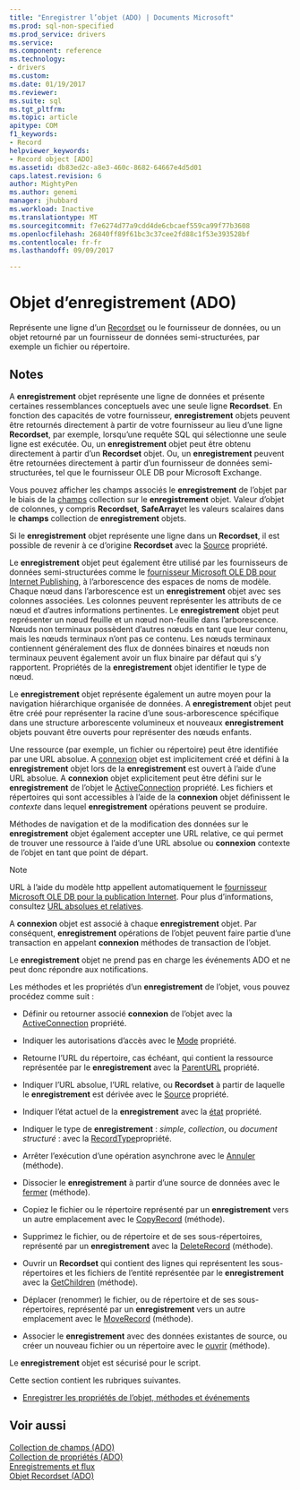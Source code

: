 ```yaml
---
title: "Enregistrer l’objet (ADO) | Documents Microsoft"
ms.prod: sql-non-specified
ms.prod_service: drivers
ms.service: 
ms.component: reference
ms.technology:
- drivers
ms.custom: 
ms.date: 01/19/2017
ms.reviewer: 
ms.suite: sql
ms.tgt_pltfrm: 
ms.topic: article
apitype: COM
f1_keywords:
- Record
helpviewer_keywords:
- Record object [ADO]
ms.assetid: db83ed2c-a8e3-460c-8682-64667e4d5d01
caps.latest.revision: 6
author: MightyPen
ms.author: genemi
manager: jhubbard
ms.workload: Inactive
ms.translationtype: MT
ms.sourcegitcommit: f7e6274d77a9cdd4de6cbcaef559ca99f77b3608
ms.openlocfilehash: 26840ff89f61bc3c37cee2fd88c1f53e393528bf
ms.contentlocale: fr-fr
ms.lasthandoff: 09/09/2017

---
```

# <a name="record-object-ado"></a>Objet d’enregistrement (ADO)
Représente une ligne d’un [Recordset](../../../ado/reference/ado-api/recordset-object-ado.md) ou le fournisseur de données, ou un objet retourné par un fournisseur de données semi-structurées, par exemple un fichier ou répertoire.  
  
## <a name="remarks"></a>Notes  
 A **enregistrement** objet représente une ligne de données et présente certaines ressemblances conceptuels avec une seule ligne **Recordset**. En fonction des capacités de votre fournisseur, **enregistrement** objets peuvent être retournés directement à partir de votre fournisseur au lieu d’une ligne **Recordset**, par exemple, lorsqu’une requête SQL qui sélectionne une seule ligne est exécutée. Ou, un **enregistrement** objet peut être obtenu directement à partir d’un **Recordset** objet. Ou, un **enregistrement** peuvent être retournées directement à partir d’un fournisseur de données semi-structurées, tel que le fournisseur OLE DB pour Microsoft Exchange.  
  
 Vous pouvez afficher les champs associés le **enregistrement** de l’objet par le biais de la [champs](../../../ado/reference/ado-api/fields-collection-ado.md) collection sur le **enregistrement** objet. Valeur d’objet de colonnes, y compris **Recordset**, **SafeArray**et les valeurs scalaires dans le **champs** collection de **enregistrement** objets.  
  
 Si le **enregistrement** objet représente une ligne dans un **Recordset**, il est possible de revenir à ce d’origine **Recordset** avec la [Source](../../../ado/reference/ado-api/source-property-ado-record.md) propriété.  
  
 Le **enregistrement** objet peut également être utilisé par les fournisseurs de données semi-structurées comme le [fournisseur Microsoft OLE DB pour Internet Publishing](../../../ado/guide/appendixes/microsoft-ole-db-provider-for-internet-publishing.md), à l’arborescence des espaces de noms de modèle. Chaque nœud dans l’arborescence est un **enregistrement** objet avec ses colonnes associées. Les colonnes peuvent représenter les attributs de ce nœud et d’autres informations pertinentes. Le **enregistrement** objet peut représenter un nœud feuille et un nœud non-feuille dans l’arborescence. Nœuds non terminaux possèdent d’autres nœuds en tant que leur contenu, mais les nœuds terminaux n’ont pas ce contenu. Les nœuds terminaux contiennent généralement des flux de données binaires et nœuds non terminaux peuvent également avoir un flux binaire par défaut qui s’y rapportent. Propriétés de la **enregistrement** objet identifier le type de nœud.  
  
 Le **enregistrement** objet représente également un autre moyen pour la navigation hiérarchique organisée de données. A **enregistrement** objet peut être créé pour représenter la racine d’une sous-arborescence spécifique dans une structure arborescente volumineux et nouveaux **enregistrement** objets pouvant être ouverts pour représenter des nœuds enfants.  
  
 Une ressource (par exemple, un fichier ou répertoire) peut être identifiée par une URL absolue. A [connexion](../../../ado/reference/ado-api/connection-object-ado.md) objet est implicitement créé et défini à la **enregistrement** objet lors de la **enregistrement** est ouvert à l’aide d’une URL absolue. A **connexion** objet explicitement peut être défini sur le **enregistrement** de l’objet le [ActiveConnection](../../../ado/reference/ado-api/activeconnection-property-ado.md) propriété. Les fichiers et répertoires qui sont accessibles à l’aide de la **connexion** objet définissent le *contexte* dans lequel **enregistrement** opérations peuvent se produire.  
  
 Méthodes de navigation et de la modification des données sur le **enregistrement** objet également accepter une URL relative, ce qui permet de trouver une ressource à l’aide d’une URL absolue ou **connexion** contexte de l’objet en tant que point de départ.  
  
> [!NOTE]
>  URL à l’aide du modèle http appellent automatiquement le [fournisseur Microsoft OLE DB pour la publication Internet](../../../ado/guide/appendixes/microsoft-ole-db-provider-for-internet-publishing.md). Pour plus d’informations, consultez [URL absolues et relatives](../../../ado/guide/data/absolute-and-relative-urls.md).  
  
 A **connexion** objet est associé à chaque **enregistrement** objet. Par conséquent, **enregistrement** opérations de l’objet peuvent faire partie d’une transaction en appelant **connexion** méthodes de transaction de l’objet.  
  
 Le **enregistrement** objet ne prend pas en charge les événements ADO et ne peut donc répondre aux notifications.  
  
 Les méthodes et les propriétés d’un **enregistrement** de l’objet, vous pouvez procédez comme suit :  
  
-   Définir ou retourner associé **connexion** de l’objet avec la [ActiveConnection](../../../ado/reference/ado-api/activeconnection-property-ado.md) propriété.  
  
-   Indiquer les autorisations d’accès avec le [Mode](../../../ado/reference/ado-api/mode-property-ado.md) propriété.  
  
-   Retourne l’URL du répertoire, cas échéant, qui contient la ressource représentée par le **enregistrement** avec la [ParentURL](../../../ado/reference/ado-api/parenturl-property-ado.md) propriété.  
  
-   Indiquer l’URL absolue, l’URL relative, ou **Recordset** à partir de laquelle le **enregistrement** est dérivée avec le [Source](../../../ado/reference/ado-api/source-property-ado-record.md) propriété.  
  
-   Indiquer l’état actuel de la **enregistrement** avec la [état](../../../ado/reference/ado-api/state-property-ado.md) propriété.  
  
-   Indiquer le type de **enregistrement** : *simple*, *collection*, ou *document structuré* : avec la [RecordType](../../../ado/reference/ado-api/recordtype-property-ado.md)propriété.  
  
-   Arrêter l’exécution d’une opération asynchrone avec le [Annuler](../../../ado/reference/ado-api/cancel-method-ado.md) (méthode).  
  
-   Dissocier le **enregistrement** à partir d’une source de données avec le [fermer](../../../ado/reference/ado-api/close-method-ado.md) (méthode).  
  
-   Copiez le fichier ou le répertoire représenté par un **enregistrement** vers un autre emplacement avec le [CopyRecord](../../../ado/reference/ado-api/copyrecord-method-ado.md) (méthode).  
  
-   Supprimez le fichier, ou de répertoire et de ses sous-répertoires, représenté par un **enregistrement** avec la [DeleteRecord](../../../ado/reference/ado-api/deleterecord-method-ado.md) (méthode).  
  
-   Ouvrir un **Recordset** qui contient des lignes qui représentent les sous-répertoires et les fichiers de l’entité représentée par le **enregistrement** avec la [GetChildren](../../../ado/reference/ado-api/getchildren-method-ado.md) (méthode).  
  
-   Déplacer (renommer) le fichier, ou de répertoire et de ses sous-répertoires, représenté par un **enregistrement** vers un autre emplacement avec le [MoveRecord](../../../ado/reference/ado-api/moverecord-method-ado.md) (méthode).  
  
-   Associer le **enregistrement** avec des données existantes de source, ou créer un nouveau fichier ou un répertoire avec le [ouvrir](../../../ado/reference/ado-api/open-method-ado-record.md) (méthode).  
  
 Le **enregistrement** objet est sécurisé pour le script.  
  
 Cette section contient les rubriques suivantes.  
  
-   [Enregistrer les propriétés de l’objet, méthodes et événements](../../../ado/reference/ado-api/record-object-properties-methods-and-events.md)  
  
## <a name="see-also"></a>Voir aussi  
 [Collection de champs (ADO)](../../../ado/reference/ado-api/fields-collection-ado.md)   
 [Collection de propriétés (ADO)](../../../ado/reference/ado-api/properties-collection-ado.md)   
 [Enregistrements et flux](../../../ado/guide/data/records-and-streams.md)   
 [Objet Recordset (ADO)](../../../ado/reference/ado-api/recordset-object-ado.md)

